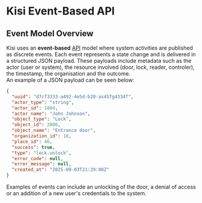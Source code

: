 # Kisi Event-Based API

## Event Model Overview

Kisi uses an **event-based** [API](https://docs.kisi.io/platform/apis) model where system activities are published as discrete events. Each event represents a state change and is delivered in a structured JSON payload. These payloads include metadata such as the actor (user or system), the resource involved (door, lock, reader, controler), the timestamp, the organisation and the outcome.  
An example of a JSON payload can be seen below:
```json
{
  "uuid": "d7cf3333-a492-4e5d-b20-as45fg4334f",
  "actor_type": "string",
  "actor_id": 1804,
  "actor_name": "John Johnson",
  "object_type": "Lock",
  "object_id": 2006,
  "object_name": "Entrance door",
  "organization_id": 18,
  "place_id": 46,
  "success": true,
  "type": "lock.unlock",
  "error_code": null,
  "error_message": null,
  "created_at": "2025-09-03T21:29:00Z"
}
```
Examples of events can include an unlocking of the door, a denial of access or an addition of a new user's credentials to the system.  

